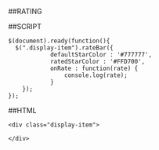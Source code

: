 ##RATING


##SCRIPT
```
$(document).ready(function(){
  $(".display-item").rateBar({
			defaultStarColor : '#777777',
			ratedStarColor : '#FFD700',
			onRate : function(rate) {
				console.log(rate);
			}
	});
});
```
##HTML
```
<div class="display-item">

</div>
```
